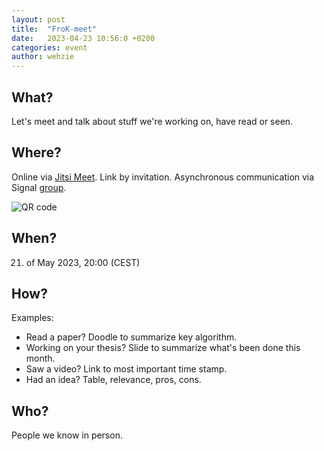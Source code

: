 ```yaml
---
layout: post
title:  "FroK-meet"
date:   2023-04-23 10:56:0 +0200
categories: event
author: wehzie
---
```


## What?

Let's meet and talk about stuff we're working on, have read or seen.

## Where?

Online via [Jitsi Meet](https://meet.jit.si/).
Link by invitation.
Asynchronous communication via Signal [group](https://signal.group/#CjQKIGAHhlxis2kyvc4qQYZQzZVKU-WamcbwhX1ml7Fhkr2YEhDHYoSSHgkMYbrEiJiR6gT_).

![QR code]({{site.baseurl}}/assets/signal_group_join.png)

## When?

21. of May 2023, 20:00 (CEST)

## How?

Examples:

- Read a paper? Doodle to summarize key algorithm.
- Working on your thesis? Slide to summarize what's been done this month.
- Saw a video? Link to most important time stamp.
- Had an idea? Table, relevance, pros, cons.

## Who?

People we know in person.